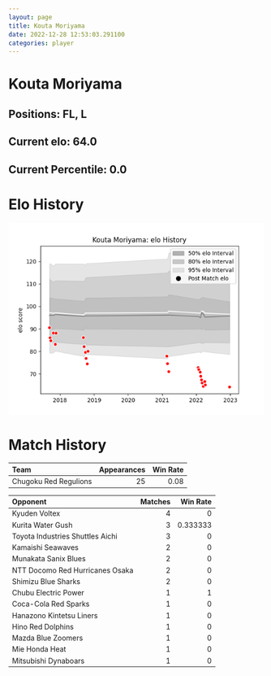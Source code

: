 ```yaml
---  
layout: page  
title: Kouta Moriyama  
date: 2022-12-28 12:53:03.291100  
categories: player  
---
```

# Kouta Moriyama

## Positions: FL, L

## Current elo: 64.0

## Current Percentile: 0.0

# Elo History


![elo history](history_KoutaMoriyama.png)
# Match History


| Team                  |   Appearances |   Win Rate |
|:----------------------|--------------:|-----------:|
| Chugoku Red Regulions |            25 |       0.08 |

| Opponent                         |   Matches |   Win Rate |
|:---------------------------------|----------:|-----------:|
| Kyuden Voltex                    |         4 |   0        |
| Kurita Water Gush                |         3 |   0.333333 |
| Toyota Industries Shuttles Aichi |         3 |   0        |
| Kamaishi Seawaves                |         2 |   0        |
| Munakata Sanix Blues             |         2 |   0        |
| NTT Docomo Red Hurricanes Osaka  |         2 |   0        |
| Shimizu Blue Sharks              |         2 |   0        |
| Chubu Electric Power             |         1 |   1        |
| Coca-Cola Red Sparks             |         1 |   0        |
| Hanazono Kintetsu Liners         |         1 |   0        |
| Hino Red Dolphins                |         1 |   0        |
| Mazda Blue Zoomers               |         1 |   0        |
| Mie Honda Heat                   |         1 |   0        |
| Mitsubishi Dynaboars             |         1 |   0        |